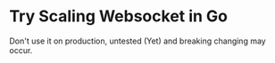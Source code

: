 # Try Scaling Websocket in Go
Don't use it on production, untested (Yet) and breaking changing may occur.
